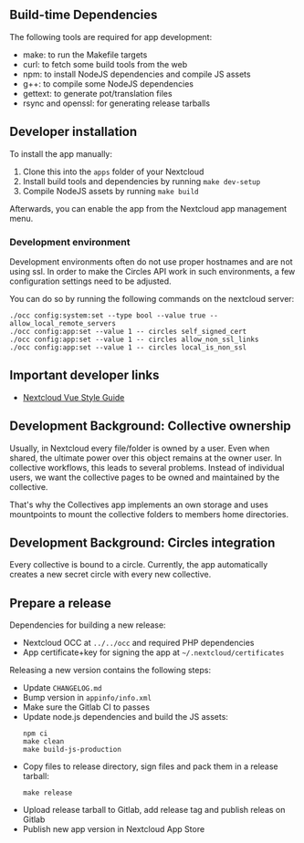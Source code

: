 ## Build-time Dependencies

The following tools are required for app development:

* make: to run the Makefile targets
* curl: to fetch some build tools from the web
* npm: to install NodeJS dependencies and compile JS assets
* g++: to compile some NodeJS dependencies
* gettext: to generate pot/translation files
* rsync and openssl: for generating release tarballs

## Developer installation

To install the app manually:

1. Clone this into the `apps` folder of your Nextcloud
2. Install build tools and dependencies by running `make dev-setup`
3. Compile NodeJS assets by running `make build`

Afterwards, you can enable the app from the Nextcloud app management menu.

### Development environment

Development environments often do not use proper hostnames and are not
using ssl. In order to make the Circles API work in such environments,
a few configuration settings need to be adjusted.

You can do so by running the following commands on the nextcloud server:
```
./occ config:system:set --type bool --value true -- allow_local_remote_servers
./occ config:app:set --value 1 -- circles self_signed_cert
./occ config:app:set --value 1 -- circles allow_non_ssl_links
./occ config:app:set --value 1 -- circles local_is_non_ssl
```

## Important developer links

* [Nextcloud Vue Style Guide](https://nextcloud-vue-components.netlify.app/)

## Development Background: Collective ownership

Usually, in Nextcloud every file/folder is owned by a user. Even when shared,
the ultimate power over this object remains at the owner user. In collective
workflows, this leads to several problems. Instead of individual users,
we want the collective pages to be owned and maintained by the collective.

That's why the Collectives app implements an own storage and uses mountpoints
to mount the collective folders to members home directories.

## Development Background: Circles integration

Every collective is bound to a circle. Currently, the app automatically creates
a new secret circle with every new collective.

## Prepare a release

Dependencies for building a new release:

* Nextcloud OCC at `../../occ` and required PHP dependencies
* App certificate+key for signing the app at `~/.nextcloud/certificates`

Releasing a new version contains the following steps:

* Update `CHANGELOG.md`
* Bump version in `appinfo/info.xml`
* Make sure the Gitlab CI to passes
* Update node.js dependencies and build the JS assets:
  ```
  npm ci
  make clean
  make build-js-production
  ```
* Copy files to release directory, sign files and pack them in a release tarball:
  ```
  make release
  ```
* Upload release tarball to Gitlab, add release tag and publish releas on Gitlab
* Publish new app version in Nextcloud App Store
